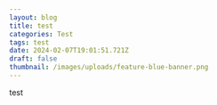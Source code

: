 ```yaml
---
layout: blog
title: test
categories: Test
tags: test
date: 2024-02-07T19:01:51.721Z
draft: false
thumbnail: /images/uploads/feature-blue-banner.png
---
```

test
